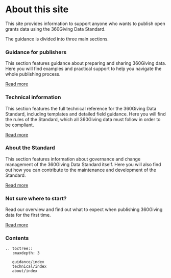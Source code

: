# About this site
This site provides information to support anyone who wants to publish open grants data using the 360Giving Data Standard.

The guidance is divided into three main sections.

### Guidance for publishers

This section features guidance about preparing and sharing 360Giving data. Here you will find examples and practical support to help you navigate the whole publishing process.

[Read more](../../guidance)


### Technical information

This section features the full technical reference for the 360Giving Data Standard, including templates and detailed field guidance. Here you will find the rules of the Standard, which all 360Giving data must follow in order to be compliant.

[Read more](../../technical)


### About the Standard

This section features information about governance and change management of the 360Giving Data Standard itself. Here you will also find out how you can contribute to the maintenance and development of the Standard.

[Read more](../../about)

### Not sure where to start?

Read our overview and find out what to expect when publishing 360Giving data for the first time.

[Read more](../../guidance/before-starting)

### Contents

```eval_rst
.. toctree::
   :maxdepth: 3

   guidance/index
   technical/index
   about/index

```
